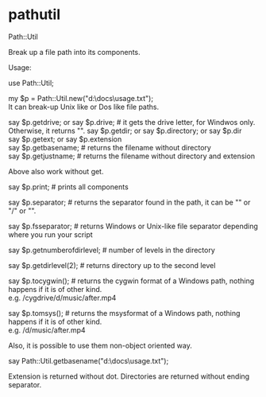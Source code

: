 pathutil
========




Path::Util

Break up a file path into its components.

Usage:


use Path::Util;


my $p = Path::Util.new("d:\\docs\\usage.txt");<br>
It can break-up Unix like or Dos like file paths.<br>

say $p.getdrive; or say $p.drive; # it gets the drive letter, for Windwos only. Otherwise, it returns "".
say $p.getdir; or say $p.directory; or say $p.dir<br>
say $p.getext; or say $p.extension<br>
say $p.getbasename;  # returns the filename without directory<br>
say $p.getjustname;  # returns the filename without directory and extension<br>

Above also work without get.

say $p.print; # prints all components

say $p.separator; # returns the separator found in the path, it can be "\" or "/" or "".

say $p.fsseparator; # returns Windows or Unix-like file separator depending where you run your script

say $p.getnumberofdirlevel; # number of levels in the directory

say $p.getdirlevel(2); # returns directory up to the second level

say $p.tocygwin(); # returns the cygwin format of a Windows path, nothing happens if it is of other kind.<br>
e.g. /cygdrive/d/music/after.mp4

say $p.tomsys(); # returns the  msysformat of a Windows path, nothing happens if it is of other kind.<br>
e.g. /d/music/after.mp4

Also, it is possible to use them non-object oriented way. 

say Path::Util.getbasename("d:\\docs\\usage.txt");

Extension is returned without dot.
Directories are returned without ending separator.


